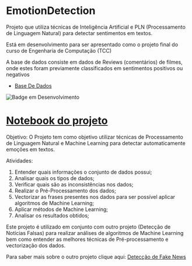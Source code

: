 # EmotionDetection

Projeto que utiliza técnicas de Inteligência Artificial e PLN (Processamento de Linguagem Natural) para detectar sentimentos em textos.

Está em desenvolvimento para ser apresentado como o projeto final do curso de Engenharia de Computação (TCC)

A base de dados consiste em dados de Reviews (comentários) de filmes, onde estes foram previamente classificados em sentimentos positivos ou negativos
* [Base De Dados](https://github.com/laxmimerit/IMDB-Movie-Reviews-Large-Dataset-50k)

![Badge em Desenvolvimento](http://img.shields.io/static/v1?label=STATUS&message=EM%20DESENVOLVIMENTO&color=GREEN&style=for-the-badge)


# [Notebook do projeto](https://github.com/lucca-fsc/EmotionDetection/blob/main/Sentiment_Analysis_with_SkLearn.ipynb)

Objetivo: O Projeto tem como objetivo utilizar técnicas de Processamento de Linguagem Natural e Machine Learning para detectar automaticamente emoções em textos.

Atividades:
1. Entender quais informações o conjunto de dados possui;
2. Analisar quais os tipos de dados;
3. Verificar quais são as inconsistências nos dados;
4. Realizar o Pré-Processamento dos dados;
5. Vectorizar as frases presentes nos dados para ser possível aplicar algoritmos de Machine Learning;
6. Aplicar métodos de Machine Learning;
7. Analisar os resultados obtidos;

Este projeto é utilizado em conjunto com outro projeto (Detecção de Notícias Falsas) para realizar análises de algoritmos de Machine Learning bem como entender as melhores técnicas de Pré-processamento e vectorização dos dados.

Para saber mais sobre o outro projeto clique aqui: [Detecção de Fake News](https://github.com/lucca-fsc/FakeNewsDetection) 
